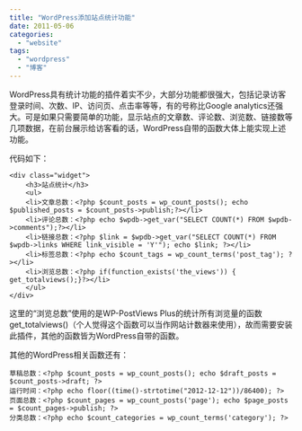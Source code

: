 ```yaml
---
title: "WordPress添加站点统计功能"
date: 2011-05-06
categories: 
  - "website"
tags: 
  - "wordpress"
  - "博客"
---
```


WordPress具有统计功能的插件着实不少，大部分功能都很强大，包括记录访客登录时间、次数、IP、访问页、点击率等等，有的号称比Google analytics还强大。可是如果只需要简单的功能，显示站点的文章数、评论数、浏览数、链接数等几项数据，在前台展示给访客看的话，WordPress自带的函数大体上能实现上述功能。

<!--more-->

代码如下：

```
<div class="widget">		
    <h3>站点统计</h3>
    <ul>	
	<li>文章总数：<?php $count_posts = wp_count_posts(); echo $published_posts = $count_posts->publish;?></li>
	<li>评论总数：<?php echo $wpdb->get_var("SELECT COUNT(*) FROM $wpdb->comments");?></li>
	<li>链接总数：<?php $link = $wpdb->get_var("SELECT COUNT(*) FROM $wpdb->links WHERE link_visible = 'Y'"); echo $link; ?></li>
	<li>标签总数：<?php echo $count_tags = wp_count_terms('post_tag'); ?></li>
	<li>浏览总数：<?php if(function_exists('the_views')) { get_totalviews();}?></li>	
    </ul>		
</div>
```

这里的“浏览总数”使用的是WP-PostViews Plus的统计所有浏览量的函数get\_totalviews()（个人觉得这个函数可以当作网站计数器来使用），故而需要安装此插件，其他的函数皆为WordPress自带的函数。

其他的WordPress相关函数还有：

```
草稿总数：<?php $count_posts = wp_count_posts(); echo $draft_posts = $count_posts->draft; ?>
运行时间：<?php echo floor((time()-strtotime("2012-12-12"))/86400); ?>
页面总数：<?php $count_pages = wp_count_posts('page'); echo $page_posts = $count_pages->publish; ?>
分类总数：<?php echo $count_categories = wp_count_terms('category'); ?>
```
